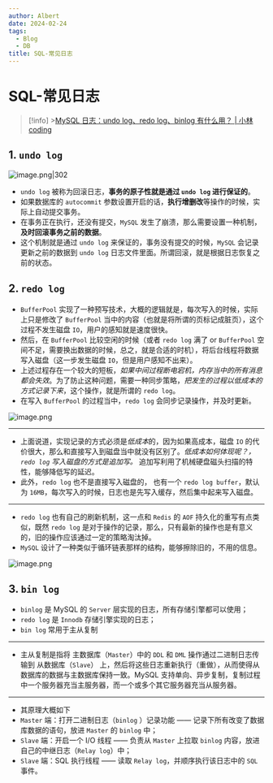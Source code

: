 ```yaml
---
author: Albert
date: 2024-02-24
tags:
  - Blog
  - DB
title: SQL-常见日志
---
```


# SQL-常见日志

> [!info] >[MySQL 日志：undo log、redo log、binlog 有什么用？ | 小林coding](https://www.xiaolincoding.com/mysql/log/how_update.html#%E4%B8%BA%E4%BB%80%E4%B9%88%E9%9C%80%E8%A6%81-undo-log)

## 1. `undo log`

![image.png|302](https://img-20221128.oss-cn-shanghai.aliyuncs.com/img-2023-05/20240224164222.png)

- `undo log` 被称为回滚日志，**事务的原子性就是通过 `undo log` 进行保证的**。
- 如果数据库的 `autocommit` 参数设置开启的话，**执行增删改**等操作的时候，实际上自动提交事务。
- 在事务正在执行，还没有提交，`MySQL` 发生了崩溃，那么需要设置一种机制，**及时回滚事务之前的数据**。
- 这个机制就是通过 `undo log` 来保证的，事务没有提交的时候，`MySQL` 会记录更新之前的数据到 `undo log` 日志文件里面。所谓回滚，就是根据日志恢复之前的状态。

## 2. `redo log`

- `BufferPool` 实现了一种预写技术，大概的逻辑就是，每次写入的时候，实际上只是修改了 `BufferPool` 当中的内容（也就是将所谓的页标记成脏页），这个过程不发生磁盘 `IO`，用户的感知就是速度很快。
- 然后，在 `BufferPool` 比较空闲的时候（或者 `redo log` 满了 or `BufferPool` 空间不足，需要换出数据的时候，总之，就是合适的时机），将后台线程将数据写入磁盘（这一步发生磁盘 `IO`，但是用户感知不出来）。
- 上述过程存在一个较大的短板，_如果中间过程断电宕机，内存当中的所有消息都会失效_。为了防止这种问题，需要一种同步策略，_把发生的过程以低成本的方式记录下来_，这个操作，就是所谓的 `redo log`。
- 在写入 `BufferPool` 的过程当中，`redo log` 会同步记录操作，并及时更新。

![image.png](https://img-20221128.oss-cn-shanghai.aliyuncs.com/img-2023-05/20240224170739.png)

---

- 上面说道，实现记录的方式必须是*低成本*的，因为如果高成本，磁盘 `IO` 的代价很大，那么和直接写入到磁盘当中就没有区别了。_低成本如何体现呢？，`redo log` 写入磁盘的方式是追加写。_ 追加写利用了机械硬盘磁头扫描的特性，能够降低写的延迟。
- 此外，`redo log` 也不是直接写入磁盘的， 也有一个 `redo log buffer`，默认为 `16MB`，每次写入的时候，日志也是先写入缓存，然后集中起来写入磁盘。

---

- `redo log` 也有自己的刷新机制，这一点和 `Redis` 的 `AOF` 持久化的重写有点类似，既然 `redo log` 是对于操作的记录，那么，只有最新的操作也是有意义的，旧的操作应该通过一定的策略淘汰掉。
- `MySQL` 设计了一种类似于循环链表那样的结构，能够擦除旧的，不用的信息。

![image.png](https://img-20221128.oss-cn-shanghai.aliyuncs.com/img-2023-05/20240224171402.png)

## 3. `bin log`

- `binlog` 是 MySQL 的 `Server` 层实现的日志，所有存储引擎都可以使用；
- `redo log` 是 `Innodb` 存储引擎实现的日志；
- `bin log` 常用于主从复制

---

- 主从复制是指将 主数据库（`Master`）中的 `DDL` 和 `DML` 操作通过二进制日志传输到 从数据库（`Slave`） 上，然后将这些日志重新执行（重做），从而使得从数据库的数据与主数据库保持一致。MySQL 支持单向、异步复制，复制过程中一个服务器充当主服务器，而一个或多个其它服务器充当从服务器。

---

- 其原理大概如下
- `Master` 端：打开二进制日志（`binlog` ）记录功能 —— 记录下所有改变了数据库数据的语句，放进 `Master` 的 `binlog` 中；
- `Slave` 端：开启一个 I/O 线程 —— 负责从 `Master` 上拉取 `binlog` 内容，放进自己的中继日志（`Relay log`）中；
- `Slave` 端：SQL 执行线程 —— 读取 `Relay log`，并顺序执行该日志中的 `SQL` 事件。

